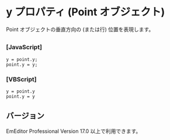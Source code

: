 # y プロパティ (Point オブジェクト)

Point オブジェクトの垂直方向の (または行) 位置を表現します。

## 

### \[JavaScript\]

```
y = point.y;
point.y = y;
```

### \[VBScript\]

```
y = point.y
point.y = y
```

## バージョン

EmEditor Professional Version 17.0 以上で利用できます。
